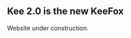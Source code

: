 <h2 style="margin-left:30px">Kee 2.0 is the new KeeFox</h2>
<p style="margin-left:30px">Website under construction.</p>
